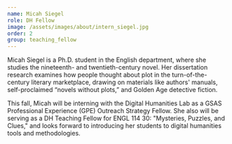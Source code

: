 ```yaml
---
name: Micah Siegel
role: DH Fellow
image: /assets/images/about/intern_siegel.jpg
order: 2
group: teaching_fellow
---
```

Micah Siegel is a Ph.D. student in the English department, where she studies the nineteenth- and twentieth-century novel. Her dissertation research examines how people thought about plot in the turn-of-the-century literary marketplace, drawing on materials like authors' manuals, self-proclaimed “novels without plots,” and Golden Age detective fiction.

This fall, Micah will be interning with the Digital Humanities Lab as a GSAS Professional Experience (GPE) Outreach Strategy Fellow. She also will be serving as a DH Teaching Fellow for ENGL 114 30: "Mysteries, Puzzles, and Clues," and looks forward to introducing her students to digital humanities tools and methodologies.